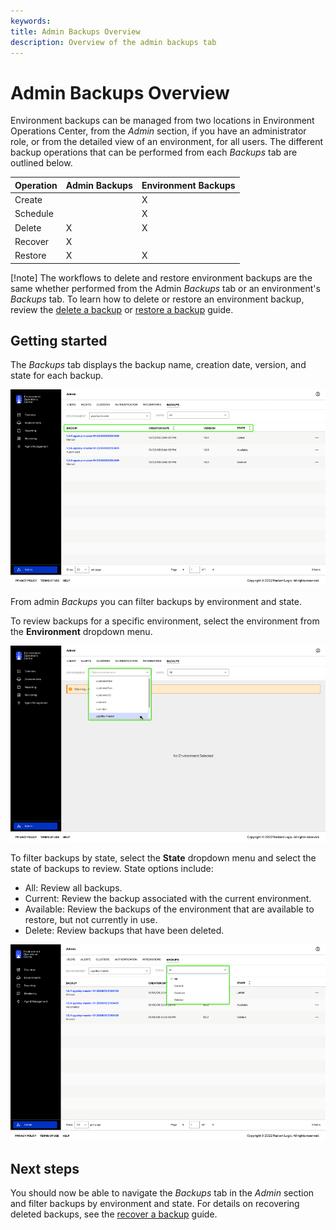 ```yaml
---
keywords:
title: Admin Backups Overview
description: Overview of the admin backups tab
---
```

# Admin Backups Overview

Environment backups can be managed from two locations in Environment Operations Center, from the *Admin* section, if you have an administrator role, or from the detailed view of an environment, for all users. The different backup operations that can be performed from each *Backups* tab are outlined below.

| Operation | Admin Backups | Environment Backups |
| --------- | ------------- | ------------------- |
| Create    |               |         X           |
| Schedule  |               |         X           |
| Delete    |       X       |         X           |
| Recover   |       X       |                     |
| Restore   |       X       |         X           |

[!note] The workflows to delete and restore environment backups are the same whether performed from the Admin *Backups* tab or an environment's *Backups* tab. To learn how to delete or restore an environment backup, review the [delete a backup](../../environments/backup-and-restore/delete-backup.md) or [restore a backup](../../environments/backup-and-restore/restore-backup.md) guide.

## Getting started

The *Backups* tab displays the backup name, creation date, version, and state for each backup.

![image description](images/overview-home.png)

From admin *Backups* you can filter backups by environment and state.

To review backups for a specific environment, select the environment from the **Environment** dropdown menu. 

![image description](images/overview-select-env.png)

To filter backups by state, select the **State** dropdown menu and select the state of backups to review. State options include:

- All: Review all backups.
- Current: Review the backup associated with the current environment.
- Available: Review the backups of the environment that are available to restore, but not currently in use.
- Delete: Review backups that have been deleted.

![image description](images/overview-select-state.png)

## Next steps

You should now be able to navigate the *Backups* tab in the *Admin* section and filter backups by environment and state. For details on recovering deleted backups, see the [recover a backup](recover-backups.md) guide.



